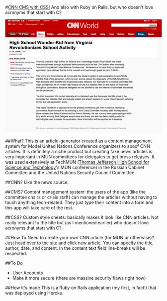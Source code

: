 #[CNN CMS with CSS!](http://cnn.rshah.io/)
And also with Ruby on Rails, but who doesn't love acronyms that start with C?

![Example Article](CNN_CMS_Example.png)

##What?
This is an article-generator created as a content management system for Model United Nations Conference organizers to spoof CNN articles. It is definitely a niche product but creating fake news articles is very important in MUN committees for delegates to get press releases. It was used extensively at TechMUN ([Thomas Jefferson High School for Science and Technology](http://www.newsweek.com/2014/09/19/number-1-high-school-america-offers-real-head-start-268693.html)'s MUN conference) in the Russian Cabinet Committee and the United Nations Security Council Committee. 

##CNN?
Like the news source. 

##CMS?
Content management system: the users of the app (like the committee chairs or crisis staff) can manage the articles without having to touch anything tech-related. They just type their content into a form and this app will take care of the rest. 

##CSS?
Custom style sheets: basically makes it look like CNN articles. Not really relevant to the title but (as I mentioned earlier) who doesn't love acronyms that start with C?

##How To
Need to create your own CNN article (for MUN or otherwise)? Just head over to [the site](http://cnn.rshah.io/) and click new article. You can specify the title, author, date, and content. In the content text field line-breaks will be respected. 

##To Do
 - User Accounts
 - Make it more secure (there are massive security flaws right now)

##How it's made
This is a Ruby on Rails application (my first, in fact!) that was deployed using Heroku. 
